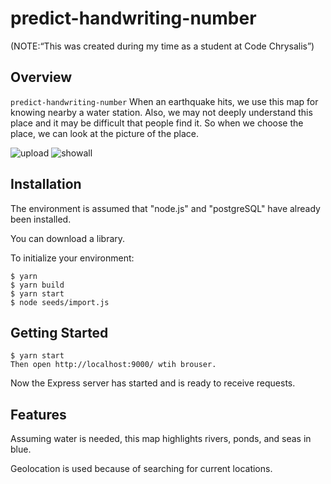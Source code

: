 # predict-handwriting-number
 (NOTE:“This was created during my time as a student at Code Chrysalis”)

## Overview

`predict-handwriting-number` 
 When an earthquake hits, we use this map for knowing nearby a water station. 
 Also, we may not deeply understand this place and it may be difficult that people find it.
 So when we choose the place, we can look at the picture of the place.

![upload](https://user-images.githubusercontent.com/65406188/91422017-97a07a00-e891-11ea-8592-56e558f7a4e7.png)
![showall](https://user-images.githubusercontent.com/65406188/91422098-ae46d100-e891-11ea-900f-a8f00fa2a513.png)


## Installation
The environment is assumed that "node.js" and "postgreSQL" have already been installed.

You can download a library.

To initialize your environment:

    $ yarn
    $ yarn build
    $ yarn start
    $ node seeds/import.js



## Getting Started

    $ yarn start
    Then open http://localhost:9000/ wtih brouser.

Now the Express server has started and is ready to receive requests.

## Features
Assuming water is needed, this map highlights rivers, ponds, and seas in blue.

Geolocation is used because of searching for current locations.
